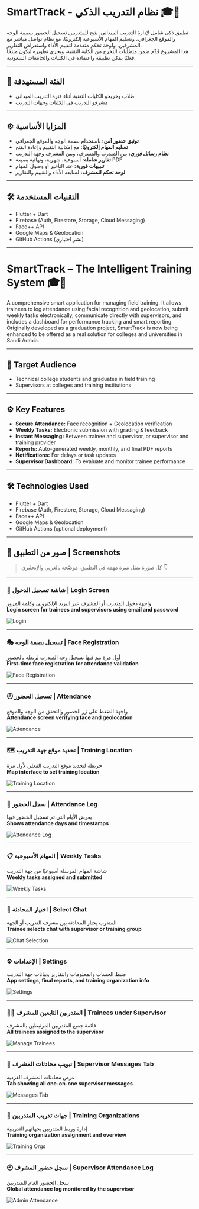# SmartTrack - نظام التدريب الذكي 🎓📍

تطبيق ذكي شامل لإدارة التدريب الميداني، يتيح للمتدربين تسجيل الحضور ببصمة الوجه والموقع الجغرافي، وتسليم المهام الأسبوعية إلكترونيًا، مع نظام تواصل مباشر مع المشرفين، ولوحة تحكم متقدمة لتقييم الأداء واستعراض التقارير.  
هذا المشروع قُدِّم ضمن متطلبات التخرج من الكلية التقنية، ويجري تطويره ليكون منتجًا فعليًا يمكن تطبيقه واعتماده في الكليات والجامعات السعودية.

---

## 🎯 الفئة المستهدفة

- طلاب وخريجو الكليات التقنية أثناء فترة التدريب الميداني  
- مشرفو التدريب في الكليات وجهات التدريب

---

## ⚙️ المزايا الأساسية

- **توثيق حضور آمن:** باستخدام بصمة الوجه والموقع الجغرافي  
- **تسليم المهام إلكترونيًا:** مع إمكانية التقييم وإعادة الفتح  
- **نظام رسائل فوري:** بين المتدرب والمشرف، وبين المشرف وجهة التدريب  
- **تقارير شاملة:** أسبوعية، شهرية، ونهائية بصيغة PDF  
- **تنبيهات فورية:** عند التأخير أو وصول المهام  
- **لوحة تحكم للمشرف:** لمتابعة الأداء والتقييم والتقارير

---

## 🛠️ التقنيات المستخدمة

- Flutter + Dart  
- Firebase (Auth, Firestore, Storage, Cloud Messaging)  
- Face++ API  
- Google Maps & Geolocation  
- GitHub Actions (نشر اختياري)

---

# SmartTrack – The Intelligent Training System 🎓📍

A comprehensive smart application for managing field training. It allows trainees to log attendance using facial recognition and geolocation, submit weekly tasks electronically, communicate directly with supervisors, and includes a dashboard for performance tracking and smart reporting.  
Originally developed as a graduation project, SmartTrack is now being enhanced to be offered as a real solution for colleges and universities in Saudi Arabia.

---

## 🎯 Target Audience

- Technical college students and graduates in field training  
- Supervisors at colleges and training institutions

---

## ⚙️ Key Features

- **Secure Attendance:** Face recognition + Geolocation verification  
- **Weekly Tasks:** Electronic submission with grading & feedback  
- **Instant Messaging:** Between trainee and supervisor, or supervisor and training provider  
- **Reports:** Auto-generated weekly, monthly, and final PDF reports  
- **Notifications:** For delays or task updates  
- **Supervisor Dashboard:** To evaluate and monitor trainee performance

---

## 🛠️ Technologies Used

- Flutter + Dart  
- Firebase (Auth, Firestore, Storage, Cloud Messaging)  
- Face++ API  
- Google Maps & Geolocation  
- GitHub Actions (optional deployment)

---

## 📱 صور من التطبيق | Screenshots

> كل صورة تمثل ميزة مهمة في التطبيق، موضّحة بالعربي والإنجليزي 👇

---

### 🔐 شاشة تسجيل الدخول | Login Screen  
واجهة دخول المتدرب أو المشرف عبر البريد الإلكتروني وكلمة المرور  
**Login screen for trainees and supervisors using email and password**

![Login](screenshots/login_screen.jpg)

---

### 🎭 تسجيل بصمة الوجه | Face Registration  
أول مرة يتم فيها تسجيل وجه المتدرب لربطه بالحضور  
**First-time face registration for attendance validation**

![Face Registration](screenshots/face_registration_screen.jpg)

---

### 🕘 تسجيل الحضور | Attendance  
واجهة الضغط على زر الحضور والتحقق من الوجه والموقع  
**Attendance screen verifying face and geolocation**

![Attendance](screenshots/attendance_screen.jpg)

---

### 🗺️ تحديد موقع جهة التدريب | Training Location  
خريطة لتحديد موقع التدريب الفعلي لأول مرة  
**Map interface to set training location**

![Training Location](screenshots/training_location_screen.jpg)

---

### 📅 سجل الحضور | Attendance Log  
يعرض الأيام التي تم تسجيل الحضور فيها  
**Shows attendance days and timestamps**

![Attendance Log](screenshots/attendance_log_screen.jpg)

---

### 📋 المهام الأسبوعية | Weekly Tasks  
شاشة المهام المرسلة أسبوعيًا من جهة التدريب  
**Weekly tasks assigned and submitted**

![Weekly Tasks](screenshots/weekly_task_screen.jpg)

---

### 💬 اختيار المحادثة | Select Chat  
المتدرب يختار المحادثة بين مشرف التدريب أو الجهة  
**Trainee selects chat with supervisor or training group**

![Chat Selection](screenshots/chat_with_supervisor_screen.jpg)

---

### ⚙️ الإعدادات | Settings  
ضبط الحساب والمعلومات والتقارير وبيانات جهة التدريب  
**App settings, final reports, and training organization info**

![Settings](screenshots/settings_screen.jpg)

---

### 🧑‍💼 المتدربين التابعين للمشرف | Trainees under Supervisor  
قائمة جميع المتدربين المرتبطين بالمشرف  
**All trainees assigned to the supervisor**

![Manage Trainees](screenshots/admin_manage_trainees_screen.png)

---

### 💬 تبويب محادثات المشرف | Supervisor Messages Tab  
عرض محادثات المشرف الفردية  
**Tab showing all one-on-one supervisor messages**

![Messages Tab](screenshots/admin_messages_tab.png)

---

### 🏢 جهات تدريب المتدربين | Training Organizations  
إدارة وربط المتدربين بجهاتهم التدريبية  
**Training organization assignment and overview**

![Training Orgs](screenshots/admin_training_orgs_screen.png)

---

### 🕘 سجل حضور المشرف | Supervisor Attendance Log  
سجل الحضور العام للمتدربين  
**Global attendance log monitored by the supervisor**

![Admin Attendance](screenshots/attendance_admin_screen.png)
